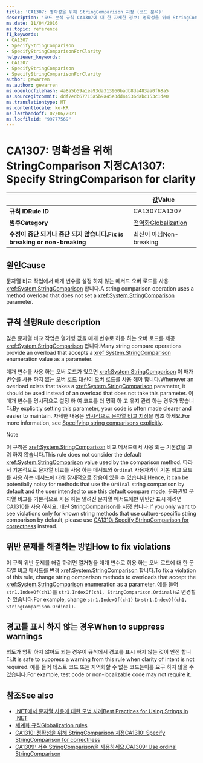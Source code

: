 ```yaml
---
title: 'CA1307: 명확성을 위해 StringComparison 지정 (코드 분석)'
description: '코드 분석 규칙 CA1307에 대 한 자세한 정보: 명확성을 위해 StringComparison 지정'
ms.date: 11/04/2016
ms.topic: reference
f1_keywords:
- CA1307
- SpecifyStringComparison
- SpecifyStringComparisonForClarity
helpviewer_keywords:
- CA1307
- SpecifyStringComparison
- SpecifyStringComparisonForClarity
author: gewarren
ms.author: gewarren
ms.openlocfilehash: 4a8a5b59a1ea93da313960badb8da483aa0f68a5
ms.sourcegitcommit: ddf7edb67715a5b9a45e3dd44536dabc153c1de0
ms.translationtype: MT
ms.contentlocale: ko-KR
ms.lasthandoff: 02/06/2021
ms.locfileid: "99777569"
---
```

# <a name="ca1307-specify-stringcomparison-for-clarity"></a><span data-ttu-id="36972-103">CA1307: 명확성을 위해 StringComparison 지정</span><span class="sxs-lookup"><span data-stu-id="36972-103">CA1307: Specify StringComparison for clarity</span></span>

| | <span data-ttu-id="36972-104">값</span><span class="sxs-lookup"><span data-stu-id="36972-104">Value</span></span> |
|-|-|
| <span data-ttu-id="36972-105">**규칙 ID**</span><span class="sxs-lookup"><span data-stu-id="36972-105">**Rule ID**</span></span> |<span data-ttu-id="36972-106">CA1307</span><span class="sxs-lookup"><span data-stu-id="36972-106">CA1307</span></span>|
| <span data-ttu-id="36972-107">**범주**</span><span class="sxs-lookup"><span data-stu-id="36972-107">**Category**</span></span> |[<span data-ttu-id="36972-108">전역화</span><span class="sxs-lookup"><span data-stu-id="36972-108">Globalization</span></span>](globalization-warnings.md)|
| <span data-ttu-id="36972-109">**수정이 중단 되거나 중단 되지 않습니다.**</span><span class="sxs-lookup"><span data-stu-id="36972-109">**Fix is breaking or non-breaking**</span></span> |<span data-ttu-id="36972-110">최신이 아님</span><span class="sxs-lookup"><span data-stu-id="36972-110">Non-breaking</span></span>|

## <a name="cause"></a><span data-ttu-id="36972-111">원인</span><span class="sxs-lookup"><span data-stu-id="36972-111">Cause</span></span>

<span data-ttu-id="36972-112">문자열 비교 작업에서 매개 변수를 설정 하지 않는 메서드 오버 로드를 사용 <xref:System.StringComparison> 합니다.</span><span class="sxs-lookup"><span data-stu-id="36972-112">A string comparison operation uses a method overload that does not set a <xref:System.StringComparison> parameter.</span></span>

## <a name="rule-description"></a><span data-ttu-id="36972-113">규칙 설명</span><span class="sxs-lookup"><span data-stu-id="36972-113">Rule description</span></span>

<span data-ttu-id="36972-114">많은 문자열 비교 작업은 열거형 값을 매개 변수로 허용 하는 오버 로드를 제공 <xref:System.StringComparison> 합니다.</span><span class="sxs-lookup"><span data-stu-id="36972-114">Many string compare operations provide an overload that accepts a <xref:System.StringComparison> enumeration value as a parameter.</span></span>

<span data-ttu-id="36972-115">매개 변수를 사용 하는 오버 로드가 있으면 <xref:System.StringComparison> 이 매개 변수를 사용 하지 않는 오버 로드 대신이 오버 로드를 사용 해야 합니다.</span><span class="sxs-lookup"><span data-stu-id="36972-115">Whenever an overload exists that takes a <xref:System.StringComparison> parameter, it should be used instead of an overload that does not take this parameter.</span></span> <span data-ttu-id="36972-116">이 매개 변수를 명시적으로 설정 하 여 코드를 더 명확 하 고 유지 관리 하는 경우가 많습니다.</span><span class="sxs-lookup"><span data-stu-id="36972-116">By explicitly setting this parameter, your code is often made clearer and easier to maintain.</span></span> <span data-ttu-id="36972-117">자세한 내용은 [명시적으로 문자열 비교 지정](../../../standard/base-types/best-practices-strings.md#specifying-string-comparisons-explicitly)을 참조 하세요.</span><span class="sxs-lookup"><span data-stu-id="36972-117">For more information, see [Specifying string comparisons explicitly](../../../standard/base-types/best-practices-strings.md#specifying-string-comparisons-explicitly).</span></span>

> [!NOTE]
> <span data-ttu-id="36972-118">이 규칙은 <xref:System.StringComparison> 비교 메서드에서 사용 되는 기본값을 고려 하지 않습니다.</span><span class="sxs-lookup"><span data-stu-id="36972-118">This rule does not consider the default <xref:System.StringComparison> value used by the comparison method.</span></span> <span data-ttu-id="36972-119">따라서 기본적으로 문자열 비교를 사용 하는 메서드와 `Ordinal` 사용자가이 기본 비교 모드를 사용 하는 메서드에 대해 잠재적으로 잡음이 있을 수 있습니다.</span><span class="sxs-lookup"><span data-stu-id="36972-119">Hence, it can be potentially noisy for methods that use the `Ordinal` string comparison by default and the user intended to use this default compare mode.</span></span>
> <span data-ttu-id="36972-120">문화권별 문자열 비교를 기본적으로 사용 하는 알려진 문자열 메서드에만 위반만 표시 하려면 CA1310를 사용 하세요. 대신 [StringComparison를 지정](ca1310.md) 합니다.</span><span class="sxs-lookup"><span data-stu-id="36972-120">If you only want to see violations only for known string methods that use culture-specific string comparison by default, please use [CA1310: Specify StringComparison for correctness](ca1310.md) instead.</span></span>

## <a name="how-to-fix-violations"></a><span data-ttu-id="36972-121">위반 문제를 해결하는 방법</span><span class="sxs-lookup"><span data-stu-id="36972-121">How to fix violations</span></span>

<span data-ttu-id="36972-122">이 규칙 위반 문제를 해결 하려면 열거형을 매개 변수로 허용 하는 오버 로드에 대 한 문자열 비교 메서드를 변경 <xref:System.StringComparison> 합니다.</span><span class="sxs-lookup"><span data-stu-id="36972-122">To fix a violation of this rule, change string comparison methods to overloads that accept the <xref:System.StringComparison> enumeration as a parameter.</span></span> <span data-ttu-id="36972-123">예를 들어 `str1.IndexOf(ch1)`를 `str1.IndexOf(ch1, StringComparison.Ordinal)`로 변경할 수 있습니다.</span><span class="sxs-lookup"><span data-stu-id="36972-123">For example, change `str1.IndexOf(ch1)` to `str1.IndexOf(ch1, StringComparison.Ordinal)`.</span></span>

## <a name="when-to-suppress-warnings"></a><span data-ttu-id="36972-124">경고를 표시 하지 않는 경우</span><span class="sxs-lookup"><span data-stu-id="36972-124">When to suppress warnings</span></span>

<span data-ttu-id="36972-125">의도가 명확 하지 않아도 되는 경우이 규칙에서 경고를 표시 하지 않는 것이 안전 합니다.</span><span class="sxs-lookup"><span data-stu-id="36972-125">It is safe to suppress a warning from this rule when clarity of intent is not required.</span></span> <span data-ttu-id="36972-126">예를 들어 테스트 코드 또는 지역화할 수 없는 코드는이를 요구 하지 않을 수 있습니다.</span><span class="sxs-lookup"><span data-stu-id="36972-126">For example, test code or non-localizable code may not require it.</span></span>

## <a name="see-also"></a><span data-ttu-id="36972-127">참조</span><span class="sxs-lookup"><span data-stu-id="36972-127">See also</span></span>

- [<span data-ttu-id="36972-128">.NET에서 문자열 사용에 대한 모범 사례</span><span class="sxs-lookup"><span data-stu-id="36972-128">Best Practices for Using Strings in .NET</span></span>](../../../standard/base-types/best-practices-strings.md)
- [<span data-ttu-id="36972-129">세계화 규칙</span><span class="sxs-lookup"><span data-stu-id="36972-129">Globalization rules</span></span>](globalization-warnings.md)
- [<span data-ttu-id="36972-130">CA1310: 정확성을 위해 StringComparison 지정</span><span class="sxs-lookup"><span data-stu-id="36972-130">CA1310: Specify StringComparison for correctness</span></span>](ca1310.md)
- [<span data-ttu-id="36972-131">CA1309: 서수 StringComparison을 사용하세요.</span><span class="sxs-lookup"><span data-stu-id="36972-131">CA1309: Use ordinal StringComparison</span></span>](ca1309.md)
